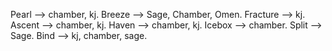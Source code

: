 Pearl --> chamber, kj.
Breeze --> Sage, Chamber, Omen.
Fracture --> kj.
Ascent --> chamber, kj.
Haven --> chamber, kj.
Icebox --> chamber.
Split --> Sage.
Bind --> kj, chamber, sage.
